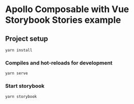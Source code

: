 # Apollo Composable with Vue Storybook Stories example

## Project setup
```
yarn install
```

### Compiles and hot-reloads for development
```
yarn serve
```

### Start storybook
```
yarn storybook
```
